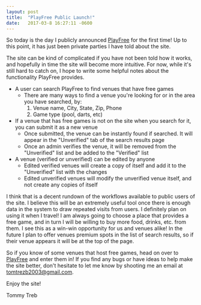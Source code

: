 ```yaml
---
layout: post
title:  "PlayFree Public Launch!"
date:   2017-03-8 16:27:11 -0600
---
```

So today is the day I publicly announced [PlayFree][playfree] for the first time! Up to this point, it has just been private parties I have told about the site.

The site can be kind of complicated if you have not been told how it works, and hopefully in time the site will become more intuitive. For now, while it's still hard to catch on, I hope to write some helpful notes about the functionality PlayFree provides.

- A user can search PlayFree to find venues that have free games
    - There are many ways to find a venue you're looking for or in the area you have searched, by:
        1. Venue name, City, State, Zip, Phone
        2. Game type (pool, darts, etc)
- If a venue that has free games is not on the site when you search for it, you can submit it as a new venue
    - Once submitted, the venue can be instantly found if searched. It will appear in the "Unverified" tab of the search results page
    - Once an admin verifies the venue, it will be removed from the "Unverified" list and be added to the "Verified" list
- A venue (verified or unverified) can be edited by anyone
    - Edited verified venues will create a copy of itself and add it to the "Unverified" list with the changes
    - Edited unverified venues will modify the unverified venue itself, and not create any copies of itself

I think that is a decent rundown of the workflows available to public users of the site. I believe this will be an extremely useful tool once there is enough data in the system to draw repeated visits from users. I definitely plan on using it when I travel! I am always going to choose a place that provides a free game, and in turn I will be willing to buy more food, drinks, etc. from them. I see this as a win-win opportunity for us and venues alike! In the future I plan to offer venues premium spots in the list of search results, so if their venue appears it will be at the top of the page.

So if you know of some venues that host free games, head on over to [PlayFree][playfree] and enter them in! If you find any bugs or have ideas to help make the site better, don't hesitate to let me know by shooting me an email at tomtrezb2003@gmail.com.

Enjoy the site!

Tommy Treb

[playfree]: http://playfree.io
